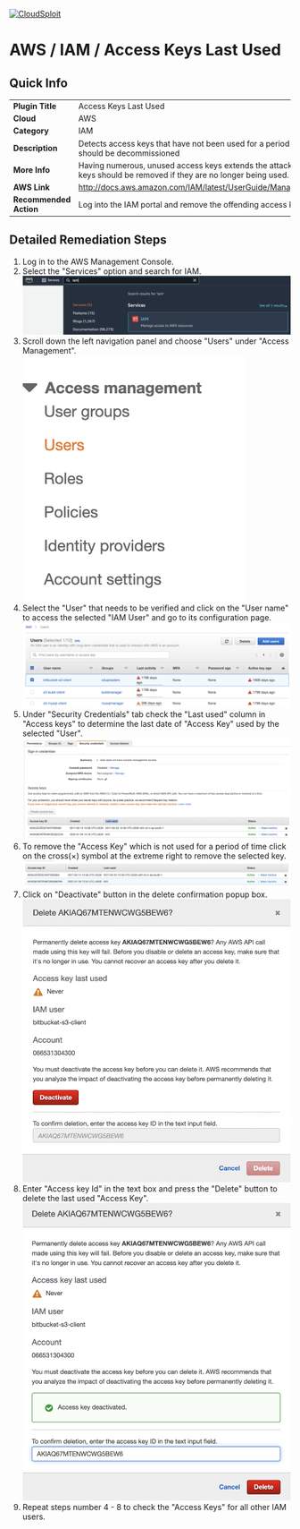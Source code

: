 [![CloudSploit](https://cloudsploit.com/img/logo-new-big-text-100.png "CloudSploit")](https://cloudsploit.com)

# AWS / IAM / Access Keys Last Used

## Quick Info

| | |
|-|-|
| **Plugin Title** | Access Keys Last Used |
| **Cloud** | AWS |
| **Category** | IAM |
| **Description** | Detects access keys that have not been used for a period of time and that should be decommissioned |
| **More Info** | Having numerous, unused access keys extends the attack surface. Access keys should be removed if they are no longer being used. |
| **AWS Link** | http://docs.aws.amazon.com/IAM/latest/UserGuide/ManagingCredentials.html |
| **Recommended Action** | Log into the IAM portal and remove the offending access key. |

## Detailed Remediation Steps
1. Log in to the AWS Management Console.
2. Select the "Services" option and search for IAM. </br> <img src="/resources/aws/iam/access-keys-last-used/step2.png"/>
3. Scroll down the left navigation panel and choose "Users" under "Access Management". </br><img src="/resources/aws/iam/access-keys-last-used/step3.png"/>
4. Select the "User" that needs to be verified and click on the "User name" to access the selected "IAM User" and go to its configuration page.</br><img src="/resources/aws/iam/access-keys-last-used/step4.png"/>
5. Under "Security Credentials" tab check the "Last used" column in "Access keys" to determine the last date of "Access Key" used by the selected "User".</br><img src="/resources/aws/iam/access-keys-last-used/step5.png"/>
6. To remove the "Access Key" which is not used for a period of time click on the cross(×) symbol at the extreme right to remove the selected key. </br> <img src="/resources/aws/iam/access-keys-last-used/step6.png"/>
7. Click on "Deactivate" button in the delete confirmation popup box.</br><img src="/resources/aws/iam/access-keys-last-used/step7.png"/>
8. Enter "Access key Id" in the text box and press the "Delete" button to delete the last used "Access Key".</br><img src="/resources/aws/iam/access-keys-last-used/step8.png"/>
9. Repeat steps number 4 - 8 to check the "Access Keys" for all other IAM users.
